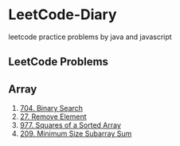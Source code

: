 # LeetCode-Diary
leetcode practice problems by java and javascript
## LeetCode Problems

## Array
1. [704. Binary Search](./problems/0704.BinarySearch.md)
2. [27. Remove Element](./problems/0027.%20RemoveElement.md)
3. [977. Squares of a Sorted Array](./problems/0977.SquaresOfASortedArray.md)
4. [209. Minimum Size Subarray Sum](./problems//0209.MinimumSizeSubarraySum.md)

